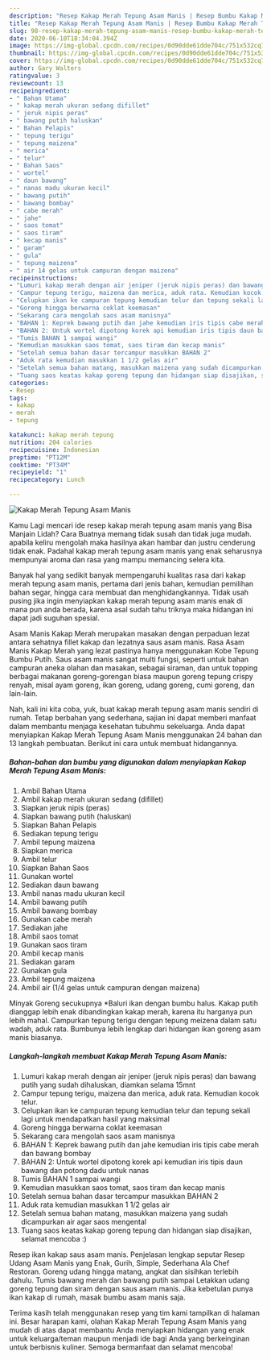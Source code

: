 ```yaml
---
description: "Resep Kakap Merah Tepung Asam Manis | Resep Bumbu Kakap Merah Tepung Asam Manis Yang Enak Banget"
title: "Resep Kakap Merah Tepung Asam Manis | Resep Bumbu Kakap Merah Tepung Asam Manis Yang Enak Banget"
slug: 98-resep-kakap-merah-tepung-asam-manis-resep-bumbu-kakap-merah-tepung-asam-manis-yang-enak-banget
date: 2020-06-10T18:34:04.394Z
image: https://img-global.cpcdn.com/recipes/0d90dde61dde704c/751x532cq70/kakap-merah-tepung-asam-manis-foto-resep-utama.jpg
thumbnail: https://img-global.cpcdn.com/recipes/0d90dde61dde704c/751x532cq70/kakap-merah-tepung-asam-manis-foto-resep-utama.jpg
cover: https://img-global.cpcdn.com/recipes/0d90dde61dde704c/751x532cq70/kakap-merah-tepung-asam-manis-foto-resep-utama.jpg
author: Gary Walters
ratingvalue: 3
reviewcount: 13
recipeingredient:
- " Bahan Utama"
- " kakap merah ukuran sedang difillet"
- " jeruk nipis peras"
- " bawang putih haluskan"
- " Bahan Pelapis"
- " tepung terigu"
- " tepung maizena"
- " merica"
- " telur"
- " Bahan Saos"
- " wortel"
- " daun bawang"
- " nanas madu ukuran kecil"
- " bawang putih"
- " bawang bombay"
- " cabe merah"
- " jahe"
- " saos tomat"
- " saos tiram"
- " kecap manis"
- " garam"
- " gula"
- " tepung maizena"
- " air 14 gelas untuk campuran dengan maizena"
recipeinstructions:
- "Lumuri kakap merah dengan air jeniper (jeruk nipis peras) dan bawang putih yang sudah dihaluskan, diamkan selama 15mnt"
- "Campur tepung terigu, maizena dan merica, aduk rata. Kemudian kocok telur."
- "Celupkan ikan ke campuran tepung kemudian telur dan tepung sekali lagi untuk mendapatkan hasil yang maksimal"
- "Goreng hingga berwarna coklat keemasan"
- "Sekarang cara mengolah saos asam manisnya"
- "BAHAN 1: Keprek bawang putih dan jahe kemudian iris tipis cabe merah dan bawang bombay"
- "BAHAN 2: Untuk wortel dipotong korek api kemudian iris tipis daun bawang dan potong dadu untuk nanas"
- "Tumis BAHAN 1 sampai wangi"
- "Kemudian masukkan saos tomat, saos tiram dan kecap manis"
- "Setelah semua bahan dasar tercampur masukkan BAHAN 2"
- "Aduk rata kemudian masukkan 1 1/2 gelas air"
- "Setelah semua bahan matang, masukkan maizena yang sudah dicampurkan air agar saos mengental"
- "Tuang saos keatas kakap goreng tepung dan hidangan siap disajikan, selamat mencoba :)"
categories:
- Resep
tags:
- kakap
- merah
- tepung

katakunci: kakap merah tepung 
nutrition: 204 calories
recipecuisine: Indonesian
preptime: "PT12M"
cooktime: "PT34M"
recipeyield: "1"
recipecategory: Lunch

---
```



![Kakap Merah Tepung Asam Manis](https://img-global.cpcdn.com/recipes/0d90dde61dde704c/751x532cq70/kakap-merah-tepung-asam-manis-foto-resep-utama.jpg)

Kamu Lagi mencari ide resep kakap merah tepung asam manis yang Bisa Manjain Lidah? Cara Buatnya memang tidak susah dan tidak juga mudah. apabila keliru mengolah maka hasilnya akan hambar dan justru cenderung tidak enak. Padahal kakap merah tepung asam manis yang enak seharusnya mempunyai aroma dan rasa yang mampu memancing selera kita.

Banyak hal yang sedikit banyak mempengaruhi kualitas rasa dari kakap merah tepung asam manis, pertama dari jenis bahan, kemudian pemilihan bahan segar, hingga cara membuat dan menghidangkannya. Tidak usah pusing jika ingin menyiapkan kakap merah tepung asam manis enak di mana pun anda berada, karena asal sudah tahu triknya maka hidangan ini dapat jadi suguhan spesial.

Asam Manis Kakap Merah merupakan masakan dengan perpaduan lezat antara sehatnya fillet kakap dan lezatnya saus asam manis. Rasa Asam Manis Kakap Merah yang lezat pastinya hanya menggunakan Kobe Tepung Bumbu Putih. Saus asam manis sangat multi fungsi, seperti untuk bahan campuran aneka olahan dan masakan, sebagai siraman, dan untuk topping berbagai makanan goreng-gorengan biasa maupun goreng tepung crispy renyah, misal ayam goreng, ikan goreng, udang goreng, cumi goreng, dan lain-lain.


Nah, kali ini kita coba, yuk, buat kakap merah tepung asam manis sendiri di rumah. Tetap berbahan yang sederhana, sajian ini dapat memberi manfaat dalam membantu menjaga kesehatan tubuhmu sekeluarga. Anda dapat menyiapkan Kakap Merah Tepung Asam Manis menggunakan 24 bahan dan 13 langkah pembuatan. Berikut ini cara untuk membuat hidangannya.

<!--inarticleads1-->

##### Bahan-bahan dan bumbu yang digunakan dalam menyiapkan Kakap Merah Tepung Asam Manis:

1. Ambil  Bahan Utama
1. Ambil  kakap merah ukuran sedang (difillet)
1. Siapkan  jeruk nipis (peras)
1. Siapkan  bawang putih (haluskan)
1. Siapkan  Bahan Pelapis
1. Sediakan  tepung terigu
1. Ambil  tepung maizena
1. Siapkan  merica
1. Ambil  telur
1. Siapkan  Bahan Saos
1. Gunakan  wortel
1. Sediakan  daun bawang
1. Ambil  nanas madu ukuran kecil
1. Ambil  bawang putih
1. Ambil  bawang bombay
1. Gunakan  cabe merah
1. Sediakan  jahe
1. Ambil  saos tomat
1. Gunakan  saos tiram
1. Ambil  kecap manis
1. Sediakan  garam
1. Gunakan  gula
1. Ambil  tepung maizena
1. Ambil  air (1/4 gelas untuk campuran dengan maizena)


Minyak Goreng secukupnya *Baluri ikan dengan bumbu halus. Kakap putih dianggap lebih enak dibandingkan kakap merah, karena itu harganya pun lebih mahal. Campurkan tepung terigu dengan tepung meizena dalam satu wadah, aduk rata. Bumbunya lebih lengkap dari hidangan ikan goreng asam manis biasanya. 

<!--inarticleads2-->

##### Langkah-langkah membuat Kakap Merah Tepung Asam Manis:

1. Lumuri kakap merah dengan air jeniper (jeruk nipis peras) dan bawang putih yang sudah dihaluskan, diamkan selama 15mnt
1. Campur tepung terigu, maizena dan merica, aduk rata. Kemudian kocok telur.
1. Celupkan ikan ke campuran tepung kemudian telur dan tepung sekali lagi untuk mendapatkan hasil yang maksimal
1. Goreng hingga berwarna coklat keemasan
1. Sekarang cara mengolah saos asam manisnya
1. BAHAN 1: Keprek bawang putih dan jahe kemudian iris tipis cabe merah dan bawang bombay
1. BAHAN 2: Untuk wortel dipotong korek api kemudian iris tipis daun bawang dan potong dadu untuk nanas
1. Tumis BAHAN 1 sampai wangi
1. Kemudian masukkan saos tomat, saos tiram dan kecap manis
1. Setelah semua bahan dasar tercampur masukkan BAHAN 2
1. Aduk rata kemudian masukkan 1 1/2 gelas air
1. Setelah semua bahan matang, masukkan maizena yang sudah dicampurkan air agar saos mengental
1. Tuang saos keatas kakap goreng tepung dan hidangan siap disajikan, selamat mencoba :)


Resep ikan kakap saus asam manis. Penjelasan lengkap seputar Resep Udang Asam Manis yang Enak, Gurih, Simple, Sederhana Ala Chef Restoran. Goreng udang hingga matang, angkat dan sisihkan terlebih dahulu. Tumis bawang merah dan bawang putih sampai Letakkan udang goreng tepung dan siram dengan saus asam manis. Jika kebetulan punya ikan kakap di rumah, masak bumbu asam manis saja. 

Terima kasih telah menggunakan resep yang tim kami tampilkan di halaman ini. Besar harapan kami, olahan Kakap Merah Tepung Asam Manis yang mudah di atas dapat membantu Anda menyiapkan hidangan yang enak untuk keluarga/teman maupun menjadi ide bagi Anda yang berkeinginan untuk berbisnis kuliner. Semoga bermanfaat dan selamat mencoba!
